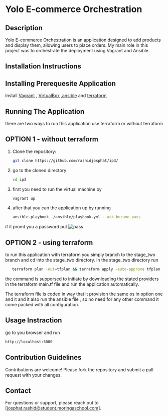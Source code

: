 # Yolo E-commerce Orchestration

## Description
Yolo E-commerce Orchestration is an application designed to add products and display them, allowing users to place orders. My main role in this project was to orchestrate the deployment using Vagrant and Ansible.

## Installation Instructions
## Installing Prerequesite Application
Install [Vagrant](https://www.vagrantup.com/downloads) , [VirtualBox](https://www.virtualbox.org/wiki/Downloads) ,[ansible](https://github.com/ansible/ansible/releases) and [terraform](https://developer.hashicorp.com/terraform/install)

## Running The Application
   there are two ways to run this application use terraform or without terraform
## OPTION 1 -  without terraform
1. Clone the repository:
   ```bash
   git clone https://github.com/rashidjosphat/ip3/
   
   
   ```
2. go to the cloned directory
   ```bash
   cd ip3
   ```
3. first you need to run the virtual machine by
   ```bash
   vagrant up
   ```
4. after that you can the application up by running
   ```bash
   ansible-playbook ./ansible/playbook.yml --ask-became-pass
   ```
if it promt you a password put ![pass](password)
## OPTION 2 - using terraform
 to run this application with terraform you simply branch to the stage_two branch and cd into the stage_two directory.
 in the stage_two directory run
 ```bash
    terraform plan -out=tfplan && terraform apply -auto-approve tfplan

 ```
the command is supporsed to initiate by downloading the stated providers in the terraform main.tf file and run the 
application automatically.

The terraform file is coded in  way that it provision the same os in option one and it and it also run the ansible file ,
so no need for any other command it come packed with all configuration.
## Usage Instraction
go to you browser and run
```bash
http://localhost:3000
```

## Contribution Guidelines

Contributions are welcome! Please fork the repository and submit a pull request with your changes.

## Contact

For questions or support, please reach out to [josphat.rashid@student.moringaschool.com].

